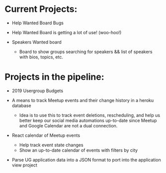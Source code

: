 # Current Projects:  

- Help Wanted Board Bugs  
- Help Wanted Board is getting a lot of use! (woo-hoo!)  


- Speakers Wanted board  
  - Board to show groups searching for speakers && list of speakers with bios, topics, etc.  
  
# Projects in the pipeline:  
  
- 2019 Usergroup Budgets  

- A means to track Meetup events and their change history in a heroku database 
  - Idea is to use this to track event deletions, rescheduling, and help us better keep our social media automations up-to-date since Meetup and Google Calendar are not a dual connection.  

- React calendar of Meetup events  
  - Help track event state changes  
  - Show an up-to-date calendar of events with filters by city  

- Parse UG application data into a JSON format to port into the application view project
